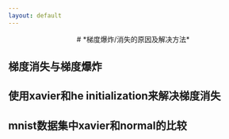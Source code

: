 ```yaml
---
layout: default
---
```


<center> # *梯度爆炸/消失的原因及解决方法* </center>

## 梯度消失与梯度爆炸

## 使用xavier和he initialization来解决梯度消失

## mnist数据集中xavier和normal的比较
